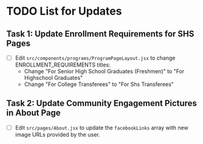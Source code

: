 # TODO List for Updates

## Task 1: Update Enrollment Requirements for SHS Pages
- [ ] Edit `src/components/programs/ProgramPageLayout.jsx` to change ENROLLMENT_REQUIREMENTS titles:
  - Change "For Senior High School Graduates (Freshmen)" to "For Highschool Graduates"
  - Change "For College Transferees" to "For Shs Transferees"

## Task 2: Update Community Engagement Pictures in About Page
- [ ] Edit `src/pages/About.jsx` to update the `facebookLinks` array with new image URLs provided by the user.
